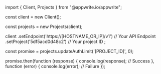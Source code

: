 import { Client, Projects } from "@appwrite.io/appwrite";

const client = new Client();

const projects = new Projects(client);

client
    .setEndpoint('https://[HOSTNAME_OR_IP]/v1') // Your API Endpoint
    .setProject('5df5acd0d48c2') // Your project ID
;

const promise = projects.updateAuthLimit('[PROJECT_ID]', 0);

promise.then(function (response) {
    console.log(response); // Success
}, function (error) {
    console.log(error); // Failure
});